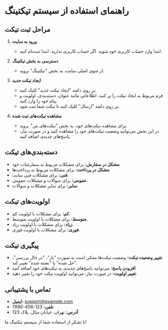 # راهنمای استفاده از سیستم تیکتینگ

## مراحل ثبت تیکت

1. **ورود به سایت**
   - ابتدا وارد حساب کاربری خود شوید. اگر حساب کاربری ندارید، ابتدا ثبت‌نام کنید.

2. **دسترسی به بخش تیکتینگ**
   - از منوی اصلی سایت، به بخش "تیکتینگ" بروید.

3. **ایجاد تیکت جدید**
   - بر روی دکمه "ایجاد تیکت جدید" کلیک کنید.
   - فرم مربوط به ایجاد تیکت را پر کنید. اطلاعاتی مانند عنوان، دسته‌بندی، اولویت و پیام خود را وارد کنید.
   - بر روی دکمه "ارسال" کلیک کنید تا تیکت شما ثبت شود.

4. **مشاهده تیکت‌های ثبت شده**
   - برای مشاهده تیکت‌های خود، به بخش "تیکت‌های من" بروید.
   - در این بخش می‌توانید وضعیت تیکت‌های خود را مشاهده کنید و در صورت نیاز، پاسخ‌های جدیدی اضافه کنید.

## دسته‌بندی‌های تیکت

- **مشکل در سفارش:** برای مشکلات مربوط به سفارشات خود.
- **مشکل در پرداخت:** برای مشکلات مربوط به پرداخت‌ها.
- **فنی:** برای مشکلات فنی سایت.
- **عمومی:** برای سوالات و مشکلات عمومی.
- **سایر:** برای سایر مشکلات و سوالات.

## اولویت‌های تیکت

- **کم:** برای مشکلات با اولویت کم.
- **متوسط:** برای مشکلات با اولویت متوسط.
- **زیاد:** برای مشکلات با اولویت زیاد.
- **فوری:** برای مشکلات با اولویت فوری.

## پیگیری تیکت

- **تغییر وضعیت تیکت:** وضعیت تیکت‌ها ممکن است به صورت "باز"، "در حال بررسی"، "حل شده" یا "بسته شده" تغییر کند.
- **افزودن پاسخ:** می‌توانید پاسخ‌های جدیدی به تیکت‌های خود اضافه کنید.
- **تغییر اولویت:** در صورت نیاز، می‌توانید اولویت تیکت خود را تغییر دهید.

## تماس با پشتیبانی

- **ایمیل:** support@example.com
- **تلفن:** 123-456-7890
- **آدرس:** تهران، خیابان مثال، پلاک 123

با تشکر از استفاده شما از سیستم تیکتینگ ما!